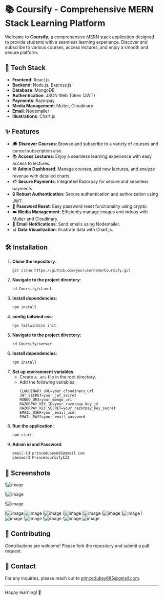 # 📚 Coursify - Comprehensive MERN Stack Learning Platform

Welcome to **Coursify**, a comprehensive MERN stack application designed to provide students with a seamless learning experience. Discover and subscribe to various courses, access lectures, and enjoy a smooth and secure platform.

## 🚀 Tech Stack

- **Frontend**: React.js
- **Backend**: Node.js, Express.js
- **Database**: MongoDB
- **Authentication**: JSON Web Token (JWT)
- **Payments**: Razorpay
- **Media Management**: Multer, Cloudinary
- **Email**: Nodemailer
- **Illustrations**: Chart.js

## ✨ Features

- 🎓 **Discover Courses**: Browse and subscribe to a variety of courses and cancel subscription also.
- 📚 **Access Lectures**: Enjoy a seamless learning experience with easy access to lectures.
- 🛠️ **Admin Dashboard**: Manage courses, add new lectures, and analyze revenue with detailed charts.
- 💳 **Secure Payments**: Integrated Razorpay for secure and seamless payments.
- 🔒 **Robust Authentication**: Secure authentication and authorization using JWT.
- 🔄 **Password Reset**: Easy password reset functionality using crypto.
- ☁️ **Media Management**: Efficiently manage images and videos with Multer and Cloudinary.
- 📧 **Email Notifications**: Send emails using Nodemailer.
- 📊 **Data Visualization**: Illustrate data with Chart.js.






## 🛠️ Installation

1. **Clone the repository**:
    ```bash
    git clone https://github.com/yourusername/Coursify.git
    ```
2. **Navigate to the project directory**:
    ```bash
    cd Coursify/client
    ```
3. **Install dependencies**:
    ```bash
    npm install
    ```
4. **config tailwind css**:
    ```bash
    npx tailwindcss init
    ```
5. **Navigate to the project directory**:
    ```bash
    cd Coursify/server
    ```
6. **Install dependencies**:
    ```bash
    npm install
    ```     
7. **Set up environment variables**:
    - Create a `.env` file in the root directory.
    - Add the following variables:
        ```env
        CLOUDINARY_URL=your_cloudinary_url
        JWT_SECRET=your_jwt_secret
        MONGO_URI=your_mongo_uri
        RAZORPAY_KEY_ID=your_razorpay_key_id
        RAZORPAY_KEY_SECRET=your_razorpay_key_secret
        EMAIL_USER=your_email_user
        EMAIL_PASS=your_email_password
        ```
8. **Run the application**:
    ```bash
    npm start
    ```
9. **Admin id and Password**:
    ```bash
    email-id:princedubey685@gmail.com
    password:Princecoursify123
    ```
## 📸 Screenshots

!![image](https://github.com/user-attachments/assets/cfcd6b73-67de-449a-aef8-de371f23fd3a)

!![image](https://github.com/user-attachments/assets/4240fe41-6d8a-4a35-a0b3-3a426130ff16)

!![image](https://github.com/user-attachments/assets/787595e0-e01f-47af-80d4-64612c783d68)

!![image](https://github.com/user-attachments/assets/b80660b4-184b-4e6b-a64b-9d33f46ad4c0)
![image](https://github.com/user-attachments/assets/de5a0a38-2594-459d-ac15-f3c2e8d4b757)
!![image](https://github.com/user-attachments/assets/009feda9-dbae-4232-afe7-1ea513c22ebc)
!![image](https://github.com/user-attachments/assets/97a755be-9699-4837-b9db-b5545527507a)
!![image](https://github.com/user-attachments/assets/4daaabe4-ffa1-42c4-a5cf-ef18ce758b2e)
!![image](https://github.com/user-attachments/assets/8837d553-a277-402d-b4d4-f4c876fa1831)
!![image](https://github.com/user-attachments/assets/6bcd9e0a-8562-4a2a-9db0-fe85485c1bb7)
!![image](https://github.com/user-attachments/assets/b51de523-8308-401a-8ef1-f45f33f5d3ef)
!![image](https://github.com/user-attachments/assets/7fa45300-1eaf-4cf3-94f7-3801767ed0c9)
!![image](https://github.com/user-attachments/assets/2240d089-9e6a-48e8-ae2b-4f02435547e9)
!![image](https://github.com/user-attachments/assets/6725c4e7-ab3f-412d-90ff-a54f6dd0ae13)
![image](https://github.com/user-attachments/assets/0df3c878-8ff3-488f-971b-9d57a1732211)









## 🤝 Contributing

Contributions are welcome! Please fork the repository and submit a pull request.

## 📧 Contact

For any inquiries, please reach out to princedubey685@gmail.com.

---

Happy learning! 🎉

